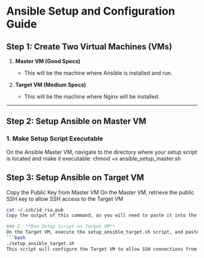 # Ansible Setup and Configuration Guide

## Step 1: Create Two Virtual Machines (VMs)

1. **Master VM (Good Specs)**
   - This will be the machine where Ansible is installed and run.
   
2. **Target VM (Medium Specs)**
   - This will be the machine where Nginx will be installed.
---
## Step 2: Setup Ansible on Master VM

### 1. **Make Setup Script Executable**

On the Ansible Master VM, navigate to the directory where your setup script is located and make it executable:
chmod +x ansible_setup_master.sh

##  Step 3: Setup Ansible on Target VM

Copy the Public Key from Master VM
On the Master VM, retrieve the public SSH key to allow SSH access to the Target VM
```bash
cat ~/.ssh/id_rsa.pub
Copy the output of this command, as you will need to paste it into the Target VM.

### 2. **Run Setup Script on Target VM**
On the Target VM, execute the setup_ansible_target.sh script, and paste the copied public key when prompted:
```bash
./setup_ansible_target.sh
This script will configure the Target VM to allow SSH connections from the Master VM and install the necessary packages for Ansible management.

